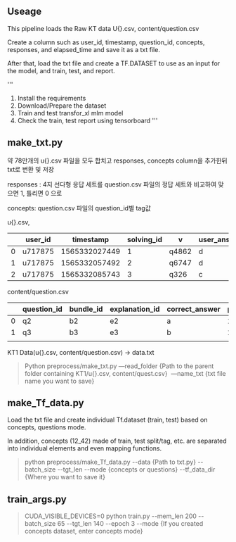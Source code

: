 ## Useage

This pipeline loads the Raw KT data U{}.csv, content/question.csv

Create a column such as user_id, timestamp, question_id, concepts, responses, and elapsed_time and save it as a txt file.

After that, load the txt file and create a TF.DATASET to use as an input for the model, and train, test, and report.

'''
1. Install the requirements
2. Download/Prepare the dataset
3. Train and test transfor_xl mlm model
4. Check the train, test report using tensorboard
'''




## make_txt.py

약 78만개의 u{}.csv 파일을 모두 합치고 responses, concepts column을 추가한뒤 txt로 변환 및 저장

responses : 4지 선다형 응답 세트를 question.csv 파일의 정답 세트와 비교하여 맞으면 1, 틀리면 0 으로

concepts: question.csv 파일의 question_id별 tag값

u{}.csv,

|  | user_id | timestamp | solving_id | v | user_answer | elapsed_time |
| --- | --- | --- | --- | --- | --- | --- |
| 0 | u717875 | 1565332027449 | 1 | q4862 | d | 45000 |
| 1 | u717875 | 1565332057492 | 2 | q6747 | d | 24000 |
| 2 | u717875 | 1565332085743 | 3 | q326 | c | 25000 |

content/question.csv

|  | question_id | bundle_id | explanation_id | correct_answer | part | tags | deployed_at |
| --- | --- | --- | --- | --- | --- | --- | --- |
| 0 | q2 | b2 | e2 | a | 1 | 15;2;182 | 1558093219720 |
| 1 | q3 | b3 | e3 | b | 1 | 14;2;179;183 | 1558093222784 |
|  |  |  |  |  |  |  |  |



KT1 Data(u{}.csv, content/question.csv) -> data.txt

>  Python preprocess/make_txt.py —read_folder {Path to the parent folder containing KT1/u{}.csv, content/quest.csv}  —name_txt {txt file name you want to save}





## make_Tf_data.py

Load the txt file and create individual Tf.dataset (train, test) based on concepts, questions mode.

In addition, concepts (12_42) made of train, test split/tag, etc. are separated into individual elements and even mapping functions.


 > python preprocess/make_Tf_data.py --data {Path to txt.py} --batch_size --tgt_len --mode {concepts or questions} --tf_data_dir {Where you want to save it}





## train_args.py

> CUDA_VISIBLE_DEVICES=0 python train.py --mem_len 200 --batch_size 65 --tgt_len 140 --epoch 3 --mode {If you created concepts dataset, enter concepts mode}


